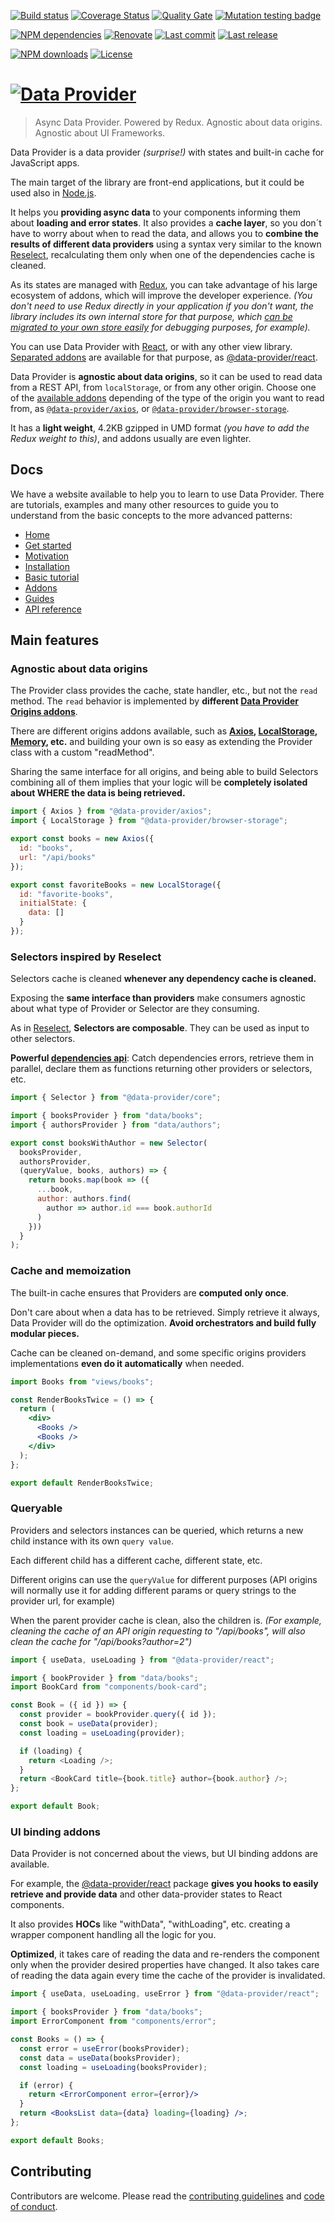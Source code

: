 [![Build status][build-image]][build-url] [![Coverage Status][coveralls-image]][coveralls-url] [![Quality Gate][quality-gate-image]][quality-gate-url] [![Mutation testing badge][stryker-image]][stryker-url]

[![NPM dependencies][npm-dependencies-image]][npm-dependencies-url] [![Renovate](https://img.shields.io/badge/renovate-enabled-brightgreen.svg)](https://renovatebot.com) [![Last commit][last-commit-image]][last-commit-url] [![Last release][release-image]][release-url] 

[![NPM downloads][npm-downloads-image]][npm-downloads-url] [![License][license-image]][license-url]

# [![Data Provider][logo]][home]

> Async Data Provider. Powered by Redux. Agnostic about data origins. Agnostic about UI Frameworks.

Data Provider is a data provider _(surprise!)_ with states and built-in cache for JavaScript apps.

The main target of the library are front-end applications, but it could be used also in [Node.js][nodejs].

It helps you __providing async data__ to your components informing them about __loading and error states__.
It also provides a __cache layer__, so you don´t have to worry about when to read the data, and allows you to __combine the results of different data providers__ using a syntax very similar to the known [Reselect][reselect], recalculating them only when one of the dependencies cache is cleaned.

As its states are managed with [Redux][redux], you can take advantage of his large ecosystem of addons, which will improve the developer experience. _(You don't need to use Redux directly in your application if you don't want, the library includes its own internal store for that purpose, which [can be migrated to your own store easily][api-store-manager] for debugging purposes, for example)._

You can use Data Provider with [React][react], or with any other view library. [Separated addons][addons] are available for that purpose, as [@data-provider/react][data-provider-react].

Data Provider is __agnostic about data origins__, so it can be used to read data from a REST API, from `localStorage`, or from any other origin. Choose one of the [available addons][addons] depending of the type of the origin you want to read from, as [`@data-provider/axios`][data-provider-axios], or [`@data-provider/browser-storage`][data-provider-browser-storage].

It has a __light weight__, 4.2KB gzipped in UMD format _(you have to add the Redux weight to this)_, and addons usually are even lighter.

## Docs

We have a website available to help you to learn to use Data Provider. There are tutorials, examples and many other resources to guide you to understand from the basic concepts to the more advanced patterns:

* [Home][home]
* [Get started][get-started]
* [Motivation][motivation]
* [Installation][installation]
* [Basic tutorial][basic-tutorial]
* [Addons][addons]
* [Guides][guides]
* [API reference][api-reference]

## Main features

### Agnostic about data origins

The Provider class provides the cache, state handler, etc., but not the `read` method. The `read` behavior is implemented by __different [Data Provider Origins addons][addons]__.

There are different origins addons available, such as __[Axios][data-provider-axios], [LocalStorage][data-provider-browser-storage], [Memory][data-provider-memory], etc.__ and building your own is so easy as extending the Provider class with a custom "readMethod".

Sharing the same interface for all origins, and being able to build Selectors combining all of them implies that your logic will be __completely isolated about WHERE the data is being retrieved.__

```javascript
import { Axios } from "@data-provider/axios";
import { LocalStorage } from "@data-provider/browser-storage";

export const books = new Axios({
  id: "books",
  url: "/api/books"
});

export const favoriteBooks = new LocalStorage({
  id: "favorite-books",
  initialState: {
    data: []
  }
});
```

### Selectors inspired by Reselect

Selectors cache is cleaned __whenever any dependency cache is cleaned.__

Exposing the __same interface than providers__ make consumers agnostic about what type of Provider or Selector are they consuming.

As in [Reselect][reselect], __Selectors are composable__. They can be used as input to other selectors.

__Powerful [dependencies api][api-selector]__: Catch dependencies errors, retrieve them in parallel, declare them as functions returning other providers or selectors, etc.

```javascript
import { Selector } from "@data-provider/core";

import { booksProvider } from "data/books";
import { authorsProvider } from "data/authors";

export const booksWithAuthor = new Selector(
  booksProvider,
  authorsProvider,
  (queryValue, books, authors) => {
    return books.map(book => ({
      ...book,
      author: authors.find(
        author => author.id === book.authorId
      )
    }))
  }
);
```

### Cache and memoization

The built-in cache ensures that Providers are __computed only once__.

Don't care about when a data has to be retrieved. Simply retrieve it always, Data Provider will do the optimization. __Avoid orchestrators and build fully modular pieces.__

Cache can be cleaned on-demand, and some specific origins providers implementations __even do it automatically__ when needed.

```jsx
import Books from "views/books";

const RenderBooksTwice = () => {
  return (
    <div>
      <Books />
      <Books />
    </div>
  );
};

export default RenderBooksTwice;
```

### Queryable

Providers and selectors instances can be queried, which returns a new child instance with its own `query value`.

Each different child has a different cache, different state, etc.

Different origins can use the `queryValue` for different purposes (API origins will normally use it for adding different params or query strings to the provider url, for example)

When the parent provider cache is clean, also the children is. _(For example, cleaning the cache of an API origin requesting to "/api/books", will also clean the cache for "/api/books?author=2")_

```javascript
import { useData, useLoading } from "@data-provider/react";

import { bookProvider } from "data/books";
import BookCard from "components/book-card";

const Book = ({ id }) => {
  const provider = bookProvider.query({ id });
  const book = useData(provider);
  const loading = useLoading(provider);

  if (loading) {
    return <Loading />;
  }
  return <BookCard title={book.title} author={book.author} />;
};

export default Book;
```

### UI binding addons

Data Provider is not concerned about the views, but UI binding addons are available.

For example, the [@data-provider/react][data-provider-react] package __gives you hooks to easily retrieve and provide data__ and other data-provider states to React components.

It also provides __HOCs__ like "withData", "withLoading", etc. creating a wrapper component handling all the logic for you.

__Optimized__, it takes care of reading the data and re-renders the component only when the provider desired properties have changed. It also takes care of reading the data again every time the cache of the provider is invalidated.

```jsx
import { useData, useLoading, useError } from "@data-provider/react";

import { booksProvider } from "data/books";
import ErrorComponent from "components/error";

const Books = () => {
  const error = useError(booksProvider);
  const data = useData(booksProvider);
  const loading = useLoading(booksProvider);

  if (error) {
    return <ErrorComponent error={error}/>
  }
  return <BooksList data={data} loading={loading} />;
};

export default Books;
```

## Contributing

Contributors are welcome.
Please read the [contributing guidelines](.github/CONTRIBUTING.md) and [code of conduct](.github/CODE_OF_CONDUCT.md).

[nodejs]: https://nodejs.org/en/
[redux]: https://redux.js.org/
[redux-installation]: https://redux.js.org/introduction/installation
[react]: https://reactjs.org/
[data-provider-react]: https://www.npmjs.com/package/@data-provider/react
[data-provider-axios]: https://www.npmjs.com/package/@data-provider/axios
[data-provider-browser-storage]: https://www.npmjs.com/package/@data-provider/browser-storage
[data-provider-memory]: https://www.npmjs.com/package/@data-provider/memory
[reselect]: https://github.com/reduxjs/reselect

[logo]: https://www.data-provider.org/img/npm-logo.png
[home]: https://www.data-provider.org
[get-started]: https://www.data-provider.org/docs/getting-started
[motivation]: https://www.data-provider.org/docs/motivation
[installation]: https://www.data-provider.org/docs/installation
[basic-tutorial]: https://www.data-provider.org/docs/basics-intro
[addons]: https://www.data-provider.org/docs/addons-intro
[guides]: https://www.data-provider.org/docs/guides-index
[api-reference]: https://www.data-provider.org/docs/api-reference
[api-selector]: https://www.data-provider.org/docs/api-selector
[api-store-manager]: https://www.data-provider.org/docs/api-store-manager

[coveralls-image]: https://coveralls.io/repos/github/data-provider/core/badge.svg
[coveralls-url]: https://coveralls.io/github/data-provider/core
[build-image]: https://github.com/data-provider/core/workflows/build/badge.svg?branch=master
[build-url]: https://github.com/data-provider/core/actions?query=workflow%3Abuild+branch%3Amaster
[last-commit-image]: https://img.shields.io/github/last-commit/data-provider/core.svg
[last-commit-url]: https://github.com/data-provider/core/commits
[license-image]: https://img.shields.io/npm/l/@data-provider/core.svg
[license-url]: https://github.com/data-provider/core/blob/master/LICENSE
[npm-downloads-image]: https://img.shields.io/npm/dm/@data-provider/core.svg
[npm-downloads-url]: https://www.npmjs.com/package/@data-provider/core
[npm-dependencies-image]: https://img.shields.io/david/data-provider/core.svg
[npm-dependencies-url]: https://david-dm.org/data-provider/core
[quality-gate-image]: https://sonarcloud.io/api/project_badges/measure?project=data-provider_core&metric=alert_status
[quality-gate-url]: https://sonarcloud.io/dashboard?id=data-provider_core
[release-image]: https://img.shields.io/github/release-date/data-provider/core.svg
[release-url]: https://github.com/data-provider/core/releases
[stryker-image]: https://img.shields.io/endpoint?style=flat&url=https%3A%2F%2Fbadge-api.stryker-mutator.io%2Fgithub.com%2Fdata-provider%2Fcore%2Fmaster
[stryker-url]: https://dashboard.stryker-mutator.io/reports/github.com/data-provider/core/master
